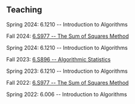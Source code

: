 ## Teaching

Spring 2024: 6.1210 -- Introduction to Algorithms

Fall 2024: [6.S977 -- The Sum of Squares Method](teaching/sos-fall-24/sos-fall-24.html)

Spring 2024: 6.1210 -- Introduction to Algorithms

Fall 2023: [6.S896 -- Algorithmic Statistics](https://hackmd.io/@QkEI9EXuQp2xal2TYj7T2w/SklMHfUkT)

Spring 2023: 6.1210 -- Introduction to Algorithms

Fall 2022: [6.S977 -- The Sum of Squares Method](teaching/sos-fall-22/sos-fall-22.html)

Spring 2022: 6.006 -- Introduction to Algorithms

